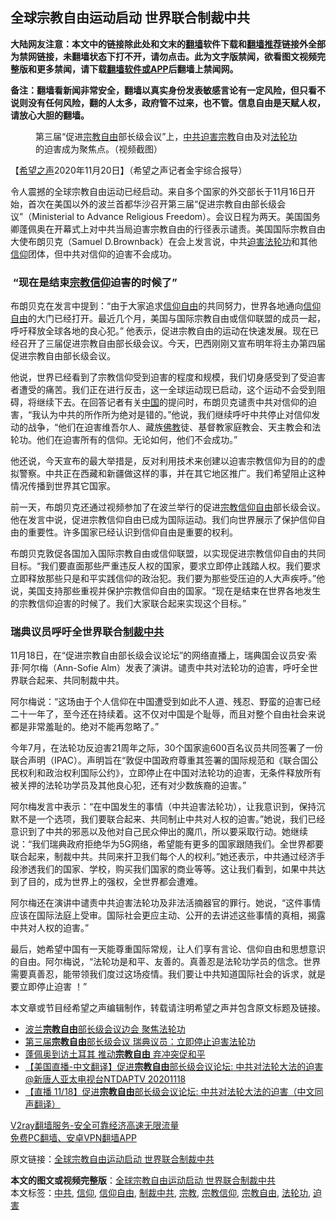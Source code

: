  <h2>全球宗教自由运动启动 世界联合制裁中共</h2> <p class="notice"><b>大陆网友注意：本文中的链接除此处和文末的<a href="https://github.com/bannedbook/fanqiang" >翻墙</a>软件下载和<a href="https://github.com/killgcd/justmysocks/blob/master/README.md">翻墙推荐</a>链接外全部为禁网链接，未翻墙状态下打不开，请勿点击。此为文字版禁闻，欲看图文视频完整版和更多禁闻，请下载<a href="https://github.com/bannedbook/fanqiang">翻墙软件或APP</a>后翻墙上禁闻网。</p><p>备注：翻墙看新闻非常安全，翻墙以真实身份发表敏感言论有一定风险，但只看不说则没有任何风险，翻的人太多，政府管不过来，也不管。信息自由是天赋人权，请放心大胆的翻墙。</b></p>  <div class="entry"> <figure><figcaption>第三届“促进<a href="https://www.bannedbook.org/bnews/tag/%e5%ae%97%e6%95%99%e8%87%aa%e7%94%b1/" class="st_tag internal_tag" rel="tag" title="标签 宗教自由 下的日志">宗教自由</a>部长级会议”上，<a href="https://www.bannedbook.org/bnews/tag/%e4%b8%ad%e5%85%b1/" class="st_tag internal_tag" rel="tag" title="标签 中共 下的日志">中共</a><a href="https://www.bannedbook.org/bnews/tag/%e8%bf%ab%e5%ae%b3/" class="st_tag internal_tag" rel="tag" title="标签 迫害 下的日志">迫害</a><a href="https://www.bannedbook.org/bnews/tag/%e5%ae%97%e6%95%99/" class="st_tag internal_tag" rel="tag" title="标签 宗教 下的日志">宗教</a>自由及对<a href="https://www.bannedbook.org/bnews/tag/%e6%b3%95%e8%bd%ae%e5%8a%9f/" class="st_tag internal_tag" rel="tag" title="标签 法轮功 下的日志">法轮功</a>的迫害成为聚焦点。（视频截图）</figcaption></figure> <p>【<span class='wp_keywordlink_affiliate'><a href="https://www.soundofhope.org" title="希望之声" target="_blank">希望之声</a></span>2020年11月20日】（希望之声记者金宇综合报导）</p> <p>令人震撼的全球宗教自由运动已经启动。来自多个国家的外交部长于11月16日开始，首次在美国以外的波兰首都华沙召开第三届“促进宗教自由部长级会议”（Ministerial to Advance Religious Freedom）。会议日程为两天。美国国务卿蓬佩奥在开幕式上对中共当局迫害宗教自由的行径表示谴责。美国国际宗教自由大使布朗贝克（Samuel D.Brownback）在会上发言说，中共<span class='wp_keywordlink'><a href="https://www.bannedbook.org/forum11/topic278.html" title="评江泽民与中共相互利用迫害法轮功" target="_blank">迫害法轮功</a></span>和其他<a href="https://www.bannedbook.org/bnews/tag/%e4%bf%a1%e4%bb%b0/" class="st_tag internal_tag" rel="tag" title="标签 信仰 下的日志">信仰</a>团体，但中共对信仰的迫害不会成功。</p> <h3> “现在是结束<a href="https://www.bannedbook.org/bnews/tag/%E5%AE%97%E6%95%99%E4%BF%A1%E4%BB%B0/" class="st_tag internal_tag" rel="tag" title="标签 宗教信仰 下的日志">宗教信仰</a>迫害的时候了”</h3> <p>布朗贝克在发言中提到：“由于大家追求<span class='wp_keywordlink'><a href="https://www.bannedbook.org/forum11/topic307.html" title="禁片：在中国宗教信仰自由吗？" target="_blank">信仰自由</a></span>的共同努力，世界各地通向<a href="https://www.bannedbook.org/bnews/tag/%e4%bf%a1%e4%bb%b0%e8%87%aa%e7%94%b1/" class="st_tag internal_tag" rel="tag" title="标签 信仰自由 下的日志">信仰自由</a>的大门已经打开。最近几个月，美国与国际宗教自由或信仰联盟的成员一起，呼吁释放全球各地的良心犯。” 他表示，促进宗教自由的运动在快速发展。现在已经召开了三届促进宗教自由部长级会议。今天，巴西刚刚又宣布明年将主办第四届促进宗教自由部长级会议。</p>  <p>他说，世界已经看到了宗教信仰受到迫害的程度和规模，我们切身感受到了受迫害者遭受的痛苦。我们正在进行反击，这一全球运动现已启动，这个运动不会受到阻碍，将继续下去。在回答记者有关<span class='wp_keywordlink_affiliate'><a href="https://www.bannedbook.org/" title="中国" target="_blank">中国</a></span>的提问时，布朗贝克谴责中共对信仰的迫害，“我认为中共的所作所为绝对是错的。”他说，我们继续呼吁中共停止对信仰发动的战争，“他们在迫害维吾尔人、藏族<span class='wp_keywordlink'><a href="https://www.qi-gong.me/buddhism/" title="佛教" target="_blank">佛教</a></span>徒、基督教家庭教会、天主教会和法轮功。他们在迫害所有的信仰。无论如何，他们不会成功。”</p> <p>他还说，今天宣布的最大举措是，反对利用技术来创建以迫害宗教信仰为目的的虚拟警察。中共正在西藏和新疆做这样的事，并在其它地区推广。我们希望阻止这种情况传播到世界其它国家。</p> <p>前一天，布朗贝克还通过视频参加了在波兰举行的促进<span class='wp_keywordlink'><a href="https://www.bannedbook.org/forum11/topic307.html" title="禁片：在中国宗教信仰自由吗？" target="_blank">宗教信仰自由</a></span>部长级会议。他在发言中说，促进宗教信仰自由已成为国际运动。我们向世界展示了保护信仰自由的重要性。许多国家已经认识到信仰自由是重要的权利。</p>  <p>布朗贝克敦促各国加入国际宗教自由或信仰联盟，以实现促进宗教信仰自由的共同目标。“我们要直面那些严重违反人权的国家，要求立即停止践踏人权。我们要求立即释放那些只是和平实践信仰的政治犯。我们要为那些受压迫的人大声疾呼。”他说，美国支持那些重视并保护宗教信仰自由的国家。“现在是结束在世界各地发生的宗教信仰迫害的时候了。我们大家联合起来实现这个目标。”</p> <h3>瑞典议员呼吁全世界联合<a href="https://www.bannedbook.org/bnews/tag/%E5%88%B6%E8%A3%81%E4%B8%AD%E5%85%B1/" class="st_tag internal_tag" rel="tag" title="标签 制裁中共 下的日志">制裁中共</a></h3> <p>11月18日，在“促进宗教自由部长级会议论坛”的网络直播上，瑞典国会议员安·索菲·阿尔梅（Ann-Sofie Alm）发表了演讲。谴责中共对法轮功的迫害，呼吁全世界联合起来、共同制裁中共。</p> <p>阿尔梅说：“这场由于个人信仰在中国遭受到如此不人道、残忍、野蛮的迫害已经二十一年了，至今还在持续着。这不仅对中国是个耻辱，而且对整个自由社会来说都是非常羞耻的。绝对不能再忽略了。”</p>  <p>今年7月，在法轮功反迫害21周年之际，30个国家逾600百名议员共同签署了一份联合声明（IPAC）。声明旨在“敦促中国政府尊重其签署的国际规范和《联合国公民权利和政治权利国际公约》，立即停止在中国对法轮功的迫害，无条件释放所有被关押的法轮功学员及其他良心犯，还有对少数族裔的迫害。”</p> <p>阿尔梅发言中表示：“在中国发生的事情（中共迫害法轮功），让我意识到，保持沉默不是一个选项，我们要联合起来、共同制止中共对人权的迫害。”她说，我们已经意识到了中共的邪恶以及他对自己民众伸出的魔爪，所以要采取行动。她继续说：“我们瑞典政府拒绝华为5G网络，希望能有更多的国家跟随我们。全世界都要联合起来，制裁中共。共同来扞卫我们每个人的权利。”她还表示，中共通过经济手段渗透我们的国家、学校，购买我们国家的商业等等。这让我们看到，如果中共达到了目的，成为世界上的强权，全世界都会遭难。</p> <p>阿尔梅还在演讲中谴责中共迫害法轮功及非法活摘器官的罪行。她说，“这件事情应该在国际法庭上受审。国际社会更应主动、公开的去讲述这些事情的真相，揭露中共对人权的迫害。”</p>  <p>最后，她希望中国有一天能尊重国际常规，让人们享有言论、信仰自由和思想意识的自由。阿尔梅说，“法轮功是和平、友善的。真善忍是法轮功学员的信念。世界需要真善忍，能带领我们度过这场疫情。我们要让中共知道国际社会的诉求，就是要立即停止迫害 ！”</p> <p>本文章或节目经希望之声编辑制作，转载请注明希望之声并包含原文标题及链接。</p> <ul class='op-related-articles' title='相关阅读'> <li><a href='https://www.bannedbook.org/bnews/worldnews/20201120/1433666.html' target='_blank'>波兰<b>宗教自由</b>部长级会议边会 聚焦法轮功</a></li> <li><a href='https://www.bannedbook.org/bnews/comments/20201119/1433516.html' target='_blank'>第三届<b>宗教自由</b>部长级会议 瑞典议员：立即停止迫害法轮功</a></li> <li><a href='https://www.bannedbook.org/bnews/comments/20201119/1433260.html' target='_blank'>蓬佩奥到访土耳其 推动<b>宗教自由</b> 弃冲突促和平</a></li> <li><a href='https://www.bannedbook.org/bnews/taiwannews/20201118/1433113.html' target='_blank'>【美国直播-中文翻译】促进<b>宗教自由</b>部长级会议论坛: 中共对法轮大法的迫害@新唐人亚太电视台NTDAPTV    20201118</a></li> <li><a href='https://www.bannedbook.org/bnews/bannedvideo/20201118/1433100.html' target='_blank'>【直播 11/18】促进<b>宗教自由</b>部长级会议论坛: 中共对法轮大法的迫害（中文同声翻译）</a></li> </ul> <p class="texttj"> <a href="https://www.bannedbook.org/forum23/topic22702.html" target="_blank">V2ray翻墙服务-安全可靠经济高速无限流量</a><br/> <a href="https://github.com/bannedbook/fanqiang/wiki/%E7%A6%81%E9%97%BB%E7%BD%91%E5%AE%89%E5%8D%93%E7%BF%BB%E5%A2%99%E6%96%B0%E9%97%BBAPP" target="_blank">免费PC翻墙、安卓VPN翻墙APP</a></p><p>原文链接：<a class="src_link"  href="https://www.soundofhope.org/post/445102" target="_blank">全球宗教自由运动启动 世界联合制裁中共</a></p><a name='sharetosocial'></a>       <div><b>本文的图文或视频完整版</b>：<a href='https://www.bannedbook.org/bnews/comments/20201121/1434453.html'>全球宗教自由运动启动 世界联合制裁中共</a></div>  </div><!--END ENTRY--> <div class="postfooter"> <div>本文标签：<a href="https://www.bannedbook.org/bnews/tag/%e4%b8%ad%e5%85%b1/" rel="tag">中共</a>, <a href="https://www.bannedbook.org/bnews/tag/%e4%bf%a1%e4%bb%b0/" rel="tag">信仰</a>, <a href="https://www.bannedbook.org/bnews/tag/%e4%bf%a1%e4%bb%b0%e8%87%aa%e7%94%b1/" rel="tag">信仰自由</a>, <a href="https://www.bannedbook.org/bnews/tag/%E5%88%B6%E8%A3%81%E4%B8%AD%E5%85%B1/" rel="tag">制裁中共</a>, <a href="https://www.bannedbook.org/bnews/tag/%e5%ae%97%e6%95%99/" rel="tag">宗教</a>, <a href="https://www.bannedbook.org/bnews/tag/%E5%AE%97%E6%95%99%E4%BF%A1%E4%BB%B0/" rel="tag">宗教信仰</a>, <a href="https://www.bannedbook.org/bnews/tag/%e5%ae%97%e6%95%99%e8%87%aa%e7%94%b1/" rel="tag">宗教自由</a>, <a href="https://www.bannedbook.org/bnews/tag/%e6%b3%95%e8%bd%ae%e5%8a%9f/" rel="tag">法轮功</a>, <a href="https://www.bannedbook.org/bnews/tag/%e8%bf%ab%e5%ae%b3/" rel="tag">迫害</a></div>  </div><!--END POSTFOOTER--> 